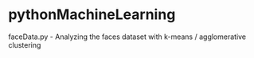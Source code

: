 # pythonMachineLearning

faceData.py - Analyzing the faces dataset with k-means / agglomerative clustering
